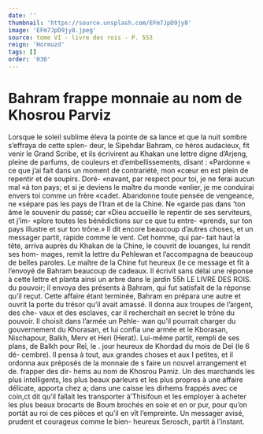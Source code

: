 ```yaml
---
date: ''
thumbnail: 'https://source.unsplash.com/EFm7JpD9jy8'
image: 'EFm7JpD9jy8.jpeg'
source: tome VI - livre des rois - P. 553
reign: 'Hormuzd'
tags: []
order: '030'
---
```


# Bahram frappe monnaie au nom de Khosrou Parviz

Lorsque le soleil sublime éleva la pointe de sa lance et que la nuit sombre s’effraya de cette splen- deur, le Sipehdar Bahram, ce héros audacieux, fit venir le Grand Scribe, et ils écrivirent au Khakan une lettre digne d’Arjeng, pleine de parfums, de couleurs et d’embellissements, disant : «Pardonne
« ce que j’ai fait dans un moment de contrariété, mon
«cœur en est plein de repentir et de soupirs. Doré- «navant, par respect pour toi, je ne ferai aucun mal «à ton pays; et si je deviens le maître du monde «enlier, je me conduirai envers toi comme un frère «cadet. Abandonne toute pensée de vengeance, ne «sépare pas les pays de l’Iran et de la Chine. Ne
«garde pas dans ’ton âme le souvenir du passé; car
«Dieu accueille le repentir de ses serviteurs, et j’im- «plore toutes les bénédictions sur ce que tu entre- «prends, sur ton pays illustre et sur ton trône.» Il
dit encore beaucoup d’autres choses, et un messager partit, rapide comme le vent. Cet homme, qui par- tait haut la tête, arriva auprès du Khakan de la Chine, le couvrit de louanges, lui rendit ses hom- mages, remit la lettre du Pehlewan et l’accompagna
de beaucoup de belles paroles. Le maître de la Chine
fut heureux (le ce message et fit à l’envoyé de Bahram beaucoup de cadeaux. Il écrivit sans délai une réponse
à cette lettre et planta ainsi un arbre dans le jardin
55h LE LIVRE DES ROIS.
du pouvoir; il envoya des présents à Bahram, qui fut satisfait de la réponse qu’il reçut.
Cette affaire étant terminée, Bahram en prépara
une autre et ouvrit la porte du trésor qu’il avait amassé. Il donna aux troupes de l’argent, des che-
vaux et des esclaves, car il recherchait en secret le trône du pouvoir. Il choisit dans l’armée un Pehle-
wan qu’il pourrait charger du gouvernement du Khorasan, et lui confia une armée et le Kborasan, Nischapour, Balkh, Merv et Heri (Herat). Lui-même partit, rempli de ses plans, de Balkh pour Reî, le . jour heureux de Khordad du mois de Deî (le 6 dé- cembre). Il pensa à tout, aux grandes choses et aux I petites, et il ordonna aux préposés de la monnaie de s faire un nouvel arrangement et de. frapper des dir- hems au nom de Khosrou Pamiz. Un des marchands les plus intelligents, les plus beaux parleurs et les plus propres à une affaire délicate, apporta chez a; dans une caisse les dirhems frappés avec ce coin,ct
dit qu’il fallait les transporter à’Thisifoun et les employer à acheter les plus beaux brocarts de Boum brochés en soie et en or pur, pour qu’on portât au
roi de ces pièces et qu’il en vît l’empreinte. Un
messager avisé, prudent et courageux comme le bien- heureux Serosch, partit à l’instant.
